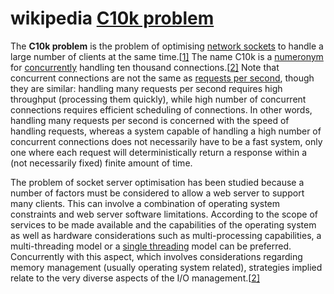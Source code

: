 # wikipedia [C10k problem](https://en.wikipedia.org/wiki/C10k_problem)

The **C10k problem** is the problem of optimising [network sockets](https://en.wikipedia.org/wiki/Network_socket) to handle a large number of clients at the same time.[[1\]](https://en.wikipedia.org/wiki/C10k_problem#cite_note-C10K-1) The name C10k is a [numeronym](https://en.wikipedia.org/wiki/Numeronym) for [concurrently](https://en.wikipedia.org/wiki/Concurrent_computing) handling ten thousand connections.[[2\]](https://en.wikipedia.org/wiki/C10k_problem#cite_note-Liu-Deters-2) Note that concurrent connections are not the same as [requests per second](https://en.wikipedia.org/wiki/Requests_per_second), though they are similar: handling many requests per second requires high throughput (processing them quickly), while high number of concurrent connections requires efficient scheduling of connections. In other words, handling many requests per second is concerned with the speed of handling requests, whereas a system capable of handling a high number of concurrent connections does not necessarily have to be a fast system, only one where each request will deterministically return a response within a (not necessarily fixed) finite amount of time.

The problem of socket server optimisation has been studied because a number of factors must be considered to allow a web server to support many clients. This can involve a combination of operating system constraints and web server software limitations. According to the scope of services to be made available and the capabilities of the operating system as well as hardware considerations such as multi-processing capabilities, a multi-threading model or a [single threading](https://en.wikipedia.org/wiki/Single_threading) model can be preferred. Concurrently with this aspect, which involves considerations regarding memory management (usually operating system related), strategies implied relate to the very diverse aspects of the I/O management.[[2\]](https://en.wikipedia.org/wiki/C10k_problem#cite_note-Liu-Deters-2)


